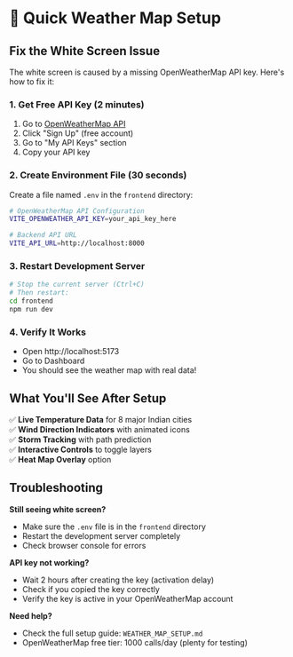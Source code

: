 # 🚀 Quick Weather Map Setup

## Fix the White Screen Issue

The white screen is caused by a missing OpenWeatherMap API key. Here's how to fix it:

### 1. Get Free API Key (2 minutes)
1. Go to [OpenWeatherMap API](https://openweathermap.org/api)
2. Click "Sign Up" (free account)
3. Go to "My API Keys" section
4. Copy your API key

### 2. Create Environment File (30 seconds)
Create a file named `.env` in the `frontend` directory:

```bash
# OpenWeatherMap API Configuration
VITE_OPENWEATHER_API_KEY=your_api_key_here

# Backend API URL  
VITE_API_URL=http://localhost:8000
```

### 3. Restart Development Server
```bash
# Stop the current server (Ctrl+C)
# Then restart:
cd frontend
npm run dev
```

### 4. Verify It Works
- Open http://localhost:5173
- Go to Dashboard
- You should see the weather map with real data!

## What You'll See After Setup

✅ **Live Temperature Data** for 8 major Indian cities  
✅ **Wind Direction Indicators** with animated icons  
✅ **Storm Tracking** with path prediction  
✅ **Interactive Controls** to toggle layers  
✅ **Heat Map Overlay** option  

## Troubleshooting

**Still seeing white screen?**
- Make sure the `.env` file is in the `frontend` directory
- Restart the development server completely
- Check browser console for errors

**API key not working?**
- Wait 2 hours after creating the key (activation delay)
- Check if you copied the key correctly
- Verify the key is active in your OpenWeatherMap account

**Need help?**
- Check the full setup guide: `WEATHER_MAP_SETUP.md`
- OpenWeatherMap free tier: 1000 calls/day (plenty for testing)
